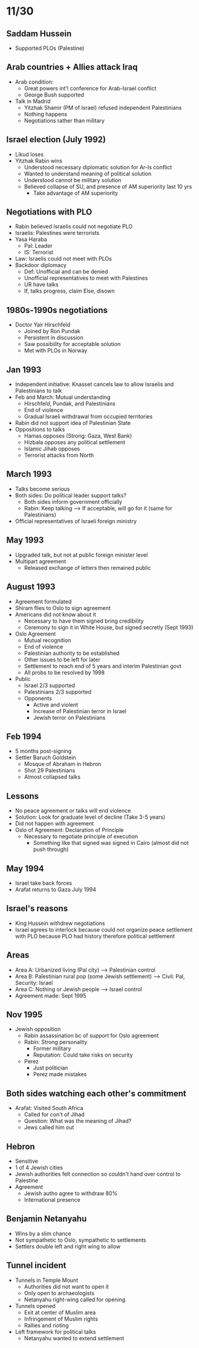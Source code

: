 # 11/30

## Saddam Hussein
- Supported PLOs (Palestine)

## Arab countries + Allies attack Iraq
- Arab condition:
  - Great powers int'l conference for Arab-Israel conflict
  - George Bush supported
- Talk in Madrid
  - Yitzhak Shamir (PM of Israel) refused independent Palestinians
  - Nothing happens
  - Negotiations rather than military

## Israel election (July 1992)
- Likud loses
- Yitzhak Rabin wins
  - Understood necessary diplomatic solution for Ar-Is conflict
  - Wanted to understand meaning of political solution
  - Understood cannot be military solution
  - Believed collapse of SU, and presence of AM superiority last 10 yrs
    - Take advantage of AM superiority

## Negotiations with PLO
  - Rabin believed Israelis could not negotiate PLO
  - Israelis: Palestines were terrorists
  - Yasa Haraba
    - Pal: Leader
    - IS: Terrorist
  - Law: Israelis could not meet with PLOs
  - Backdoor diplomacy
    - Def: Unofficial and can be denied
    - Unofficial representatives to meet with Palestines
    - UR have talks
    - If, talks progress, claim Else, disown

## 1980s-1990s negotiations 
- Doctor Yair Hirschfeld
  - Joined by Ron Pundak
  - Persistent in discussion
  - Saw possibility for acceptable solution
  - Met with PLOs in Norway

## Jan 1993
- Independent initiative: Knasset cancels law to allow Israelis and Palestinians to talk
- Feb and March: Mutual understanding 
  - Hirschfeld, Pundak, and Palestinians
  - End of violence
  - Gradual Israeli withdrawal from occupied territories
- Rabin did not support idea of Palestinian State
- Oppositions to talks
  - Hamas opposes (Strong: Gaza, West Bank)
  - Hizbala opposes any political settlement
  - Islamic Jihab opposes
  - Terrorist attacks from North

## March 1993
- Talks become serious
- Both sides: Do political leader support talks?
  - Both sides inform government officially
  - Rabin: Keep talking --> If acceptable, will go for it (same for Palestinians)
- Official representatives of Israeli foreign ministry

## May 1993
- Upgraded talk, but not at public foreign minister level
- Multipart agreement
  - Released exchange of letters then remained public

## August 1993
- Agreement formulated
- Shiram flies to Oslo to sign agreement
- Americans did not know about it
  - Necessary to have them signed bring credibility
  - Ceremony to sign it in White House, but signed secretly (Sept 1993)
- Oslo Agreement
  - Mutual recognition
  - End of violence
  - Palestinian authority to be established
  - Other issues to be left for later
  - Settlement to reach end of 5 years and interim Palestinian govt
  - All probs to be resolved by 1998
- Public
  - Israel 2/3 supported
  - Palestinians 2/3 supported
  - Opponents
    - Active and violent
    - Increase of Palestinian terror in Israel
    - Jewish terror on Palestinians

## Feb 1994
- 5 months post-signing
- Settler Baruch Goldstein
  - Mosque of Abraham in Hebron
  - Shot 29 Palestinians
  - Almost collapsed talks

## Lessons
- No peace agreement or talks will end violence
- Solution: Look for graduate level of decline (Take 3-5 years)
- Did not happen with agreement
- Oslo of Agreement: Declaration of Principle
  - Necessary to negotiate principle of execution
    - Something like that signed was signed in Cairo (almost did not push through)

## May 1994
- Israel take back forces
- Arafat returns to Gaza July 1994

## Israel's reasons
- King Hussein withdrew negotiations
- Israel agrees to interlock because could not organize peace settlement with PLO because PLO had history therefore political settlement

## Areas
- Area A: Urbanized living (Pal city) --> Palestinian control
- Area B: Palestinian rural pop (some Jewish settlement) --> Civil: Pal, Security: Israel
- Area C: Nothing or Jewish people --> Israel control
- Agreement made: Sept 1995

## Nov 1995
- Jewish opposition
  - Rabin assassination bc of support for Oslo agreement
  - Rabin: Strong personality
    - Former military
    - Reputation: Could take risks on security
  - Perez
    - Just politician
    - Perez made mistakes

## Both sides watching each other's commitment
- Arafat: Visited South Africa
  - Called for con't of Jihad
  - Question: What was the meaning of Jihad?
  - Jews called him out

## Hebron
- Sensitive
- 1 of 4 Jewish cities
- Jewish authorities felt connection so couldn't hand over control to Palestine
- Agreement
  - Jewish autho agree to withdraw 80%
  - International presence

## Benjamin Netanyahu
- Wins by a slim chance
- Not sympathetic to Oslo, sympathetic to settlements
- Settlers double left and right wing to allow

## Tunnel incident
- Tunnels in Temple Mount 
  - Authorities did not want to open it
  - Only open to archaeologists
  - Netanyahu right-wing called for opening
- Tunnels opened
  - Exit at center of Muslim area
  - Infringement of Muslim rights
  - Rallies and rioting
- Left framework for political talks
  - Netanyahu wanted to extend settlement
